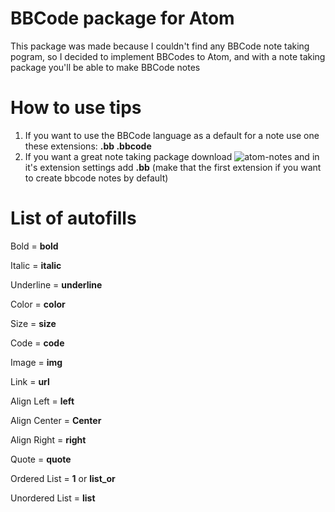# BBCode package for Atom
This package was made because I couldn't find any BBCode note taking pogram, so I decided to implement BBCodes to Atom, and with a note taking package you'll be able to make BBCode notes

# How to use tips
1. If you want to use the BBCode language as a default for a note use one these extensions: **.bb .bbcode**
2. If you want a great note taking package download ![atom-notes](https://atom.io/packages/atom-notes) and in it's extension settings add **.bb** (make that the first extension if you want to create bbcode notes by default)

# List of autofills
Bold = **bold**

Italic = **italic**

Underline = **underline**

Color = **color**

Size = **size**

Code = **code**

Image = **img**

Link = **url**

Align Left = **left**

Align Center = **Center**

Align Right = **right**

Quote = **quote**

Ordered List = **1** or **list_or**

Unordered List = **list**
